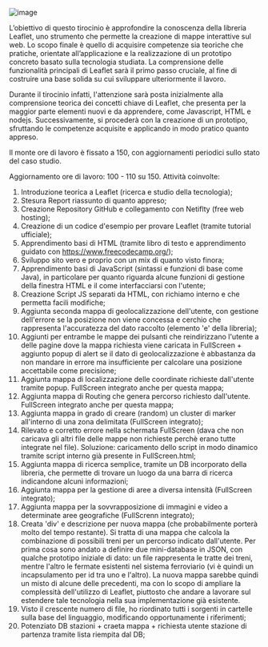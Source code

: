 ![image](https://github.com/user-attachments/assets/e3e4400d-296a-4dd2-a3fb-c2f2d7026f0d)



L’obiettivo di questo tirocinio è approfondire la conoscenza della libreria Leaflet, uno strumento che permette la creazione di mappe interattive sul web. Lo scopo finale è quello di acquisire competenze sia teoriche che pratiche, orientate all’applicazione e la realizzazione di un prototipo concreto basato sulla tecnologia studiata. La comprensione delle funzionalità principali di Leaflet sarà il primo passo cruciale, al fine di costruire una base solida su cui sviluppare ulteriormente il lavoro.

Durante il tirocinio infatti, l'attenzione sarà posta inizialmente alla comprensione teorica dei concetti chiave di Leaflet, che presenta per la maggior parte elementi nuovi e da apprendere, come Javascript, HTML e nodejs. Successivamente, si procederà con la creazione di un prototipo, sfruttando le competenze acquisite e applicando in modo pratico quanto appreso.

Il monte ore di lavoro è fissato a 150, con aggiornamenti periodici sullo stato del caso studio.

Aggiornamento ore di lavoro: 100 - 110 su 150.
Attività coinvolte:
  1) Introduzione teorica a Leaflet (ricerca e studio della tecnologia);
  2) Stesura Report riassunto di quanto appreso;
  3) Creazione Repository GitHub e collegamento con Netiflty (free web hosting);
  4) Creazione di un codice d'esempio per provare Leaflet (tramite tutorial ufficiale);
  5) Apprendimento basi di HTML (tramite libro di testo e apprendimento guidato con https://www.freecodecamp.org/);
  6) Sviluppo sito vero e proprio con un mix di quanto visto finora;
  7) Apprendimento basi di JavaScript (sintassi e funzioni di base come Java), in particolare per quanto riguarda alcune funzioni di gestione della finestra HTML e il come interfacciarsi con l'utente;
  8) Creazione Script JS separati da HTML, con richiamo interno e che permetta facili modifiche;
  9) Aggiunta seconda mappa di geolocalizzazione dell'utente, con gestione dell'errore se la posizione non viene concessa e cerchio che rappresenta l'accuratezza del dato raccolto (elemento 'e' della libreria);
  10) Aggiunti per entrambe le mappe dei pulsanti che reindirizzano l'utente a delle pagine dove la mappa richiesta viene caricata in FullScreen + aggiunto popup di alert se il dato di geolocalizzazione è abbastanza da non mandare in errore ma insufficiente per calcolare una posizione accettabile come precisione;
  11) Aggiunta mappa di localizzazione delle coordinate richieste dall'utente tramite popup. FullScreen integrato anche per questa mappa;
  12) Aggiunta mappa di Routing che genera percorso richiesto dall'utente. FullScreen integrato anche per questa mappa;
  13) Aggiunta mappa in grado di creare (random) un cluster di marker all'interno di una zona delimitata (FullScreen integrato);
  14) Rilevato e corretto errore nella schermata FullScreen (dava che non caricava gli altri file delle mappe non richieste perchè erano tutte integrate nel file). Soluzione: caricamento dello script in modo dinamico tramite script interno già presente in FullScreen.html;
  15) Aggiunta mappa di ricerca semplice, tramite un DB incorporato della libreria, che permette di trovare un luogo da una
  barra di ricerca indicandone alcuni informazioni;
  16) Aggiunta mappa per la gestione di aree a diversa intensità (FullScreen integrato);
  17) Aggiunta mappa per la sovvrapposizione di immagini e video a determinate aree geografiche (FullScrenn integrato);
  18) Creata 'div' e descrizione per nuova mappa (che probabilmente porterà molto del tempo restante). Si tratta di una mappa che calcola la combinazione di possibili treni per un percorso indicato dall'utente. Per prima cosa sono andato a definire due mini-database in JSON, con qualche prototipo iniziale di dato: un file rappresenta le tratte dei treni, mentre l'altro le fermate esistenti nel sistema ferroviario (vi è quindi un incapsulamento per id tra uno e l'altro). La nuova mappa sarebbe quindi un misto di alcune delle precedenti, ma con lo scopo di ampliare la complessità dell'utilizzo di Leaflet, piuttosto che andare a lavorare sul estendere tale tecnologia nella sua implementazione già esistente.
  19) Visto il crescente numero di file, ho riordinato tutti i sorgenti in cartelle sulla base del linguaggio, modificando opportunamente i riferimenti;
  20) Potenziato DB stazioni + craeta mappa + richiesta utente stazione di partenza tramite lista riempita dal DB;


